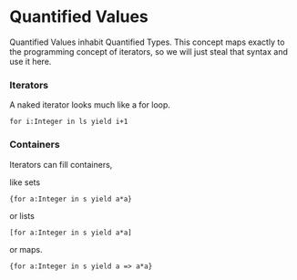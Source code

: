 # Quantified Values

Quantified Values inhabit Quantified Types.
This concept maps exactly to the programming concept of iterators,
so we will just steal that syntax and use it here.

### Iterators

A naked iterator looks much like a for loop.

```lsts
for i:Integer in ls yield i+1
```

### Containers

Iterators can fill containers,

like sets

```lsts
{for a:Integer in s yield a*a}
```

or lists

```lsts
[for a:Integer in s yield a*a]
```

or maps.

```lsts
{for a:Integer in s yield a => a*a}
```
